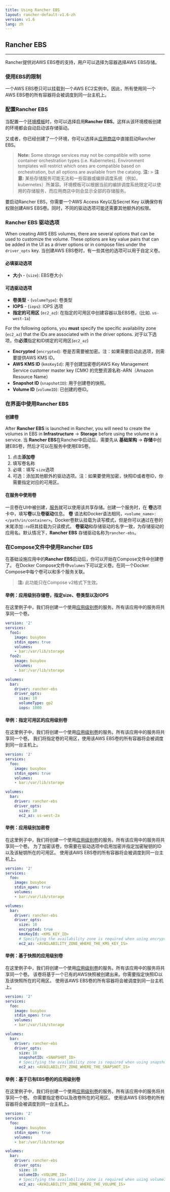 ```yaml
---
title: Using Rancher EBS
layout: rancher-default-v1.6-zh
version: v1.6
lang: zh
---
```


## Rancher EBS
---

Rancher提供对AWS EBS卷的支持，用户可以选择为容器选择AWS EBS存储。

### 使用EBS的限制

一个AWS EBS卷只可以挂载到一个AWS EC2实例中。因此，所有使用同一个AWS EBS卷的所有容器将会被调度到同一台主机上。

### 配置Rancher EBS

当配置一个[环境模板]({{site.baseurl}}/rancher/{{page.version}}/{{page.lang}}/environments/#what-is-an-environment-template)时，你可以选择启用**Rancher EBS**。这样从该环境模板创建的环境都会自动启动该存储驱动。

又或者，你已经创建了一个环境，你可以选择从[应用商店]({{site.baseurl}}/rancher/{{page.version}}/{{page.lang}}/catalog/)中直接启动Rancher EBS。
> **Note:** Some storage services may not be compatible with some container orchestration types (i.e. Kubernetes). Environment templates will restrict which ones are compatible based on orchestration, but all options are available from the catalog.
> **注:** > **注意:** 某些存储服务可能无法和一些容器或编排调度系统（例如，kubernetes）所兼容。环境模板可以根据当前的编排调度系统限定可以使用的存储服务，而应用商店中则会显示全部的存储服务。

要启动Rancher EBS，你需要一个AWS Access Key以及Secret Key 以确保你有权限创建AWS EBS卷。同时，不同的驱动选项可能还需要其他额外的权限。

### Rancher EBS 驱动选项

When creating AWS EBS volumes, there are several options that can be used to customize the volume. These options are key value pairs that can be added in the UI as a driver options or in compose files under the `driver_opts` key.
当创建AWS EBS卷时，有一些其他的选项可以用于自定义卷。

#### 必填驱动选项

* **大小** - (`size`): EBS卷大小

#### 可选驱动选项

* **卷类型** - (`volumeType`):  卷类型
* **IOPS** - (`iops`): IOPS 选项
* **指定的可用区** (`ec2_az`): 在指定的可用区中创建容器以及EBS卷。(比如. `us-west-1a`)

For the following options, you **must** specify the specific availability zone (`ec2_az`) that the IDs are associated with in the driver options.
对于以下选项，你**必须**指定和ID绑定的可用区(`ec2_az`)

* **Encrypted** (`encrypted`): 卷是否需要被加密。注：如果需要启动此选项，则需要提供AWS KMS ID。
* **AWS KMS ID** (`kmsKeyId`): 用于创建加密卷的AWS Key Management Service customer master key (CMK) 的完整资源名称-ARN（Amazon Resource Name）
* **Snapshot ID** (`snapshotID`): 用于创建卷的快照。
* **Volume ID** (`volumeID`): 已创建的卷ID。

### 在界面中使用Rancher EBS

#### 创建卷

After **Rancher EBS** is launched in Rancher, you will need to create the volumes in EBS in **Infrastructure** -> **Storage** before using the volume in a service.
当 **Rancher EBS**在Rancher中启动后，需要先从 **基础架构** -> **存储**中创建EBS卷，然后才可以在服务中使用EBS卷。

1. 点击**添加卷**
2. 填写卷名称
3. 必填：填写 `size`选项
4. 可选：添加其他额外的驱动选项。注：如果要使用加密，快照ID或者卷ID，你需要指定对应的可用区。

#### 在服务中使用卷

一旦卷在UI中被创建，[服务]({{site.baseurl}}/rancher/{{page.version}}/{{page.lang}}/cattle/adding-services/)就可以使用该共享存储。创建一个服务时，在 **卷**选项卡中，填写**卷**以及**卷驱动**信息。
**卷** 语法和Docker语法相同，`<volume_name>:</path/in/container>`。Docker卷默认挂载为读写模式，但是你可以通过在卷的末尾添加`:ro`将其挂载为只读模式。
**卷驱动**和存储驱动的名字一致，为存储驱动的应用名。默认情况下，**Rancher EBS** 存储驱动名称为`rancher-ebs`。

### 在Compose文件中使用Rancher EBS

在基础设施应用中的**Rancher EBS**启动后，你可以开始在Compose文件中创建卷了。
在Docker Compose文件中`volumes`下可以定义卷。在同一个Docker Compose中每个卷可以和多个服务关联。

> **注:** 此功能只在Compose v2格式下生效。

#### 举例：应用级别存储卷，指定size、卷类型以及IOPS
在这里例子中，我们将创建一个使用[应用级别卷]({{site.baseurl}}/rancher/{{page.version}}/{{page.lang}}/rancher-services/storage-service/#stack-scoped)的服务。所有该应用中的服务将共享同一个卷。

```yaml
version: '2'
services:
  foo1:
    image: busybox
    stdin_open: true
    volumes:
    - bar:/var/lib/storage
  foo2:
    image: busybox
    volumes:
    - bar:/var/lib/storage

volumes:
  bar:
    driver: rancher-ebs
    driver_opts:
      size: 10
      volumeType: gp2
      iops: 1000
```

#### 举例：指定可用区的应用级别卷

在这里例子中，我们将创建一个使用[应用级别卷]({{site.baseurl}}/rancher/{{page.version}}/{{page.lang}}/rancher-services/storage-service/#stack-scoped)的服务。所有该应用中的服务将共享同一个卷。
我们将指定卷的可用区，使用该AWS EBS卷的所有容器将会被调度到同一台主机上。


```yaml
version: '2'
services:
  foo:
    image: busybox
    stdin_open: true
    volumes:
    - bar:/var/lib/storage

volumes:
  bar:
    driver: rancher-ebs
    driver_opts:
      size: 10
      ec2_az: us-west-2a
```

#### 举例：应用级别加密卷

在这里例子中，我们将创建一个使用[应用级别卷]({{site.baseurl}}/rancher/{{page.version}}/{{page.lang}}/rancher-services/storage-service/#stack-scoped)的服务。所有该应用中的服务将共享同一个卷。
为了加密该卷，你需要在驱动选项中启用加密并指定加密秘钥的ID以及该秘钥所在的可用区。
使用该AWS EBS卷的所有容器将会被调度到同一台主机上。

```yaml
version: '2'
services:
  foo:
    image: busybox
    stdin_open: true
    volumes:
    - bar:/var/lib/storage

volumes:
  bar:
    driver: rancher-ebs
    driver_opts:
      size: 10
      encrypted: true
      kmsKeyId: <KMS_KEY_ID>
      # Specifying the availability zone is required when using encryption and kmsKeyId
      ec2_az: <AVAILABILITY_ZONE_WHERE_THE_KMS_KEY_IS>
```

#### 举例：基于快照的应用级别卷

在这里例子中，我们将创建一个使用[应用级别卷]({{site.baseurl}}/rancher/{{page.version}}/{{page.lang}}/rancher-services/storage-service/#stack-scoped)的服务。所有该应用中的服务将共享同一个卷。
该卷将基于一个已有的AWS快照被创建出来。你需要指定快照ID以及该快照所在的可用区。
使用该AWS EBS卷的所有容器将会被调度到同一台主机上。


```yaml
version: '2'
services:
  foo:
    image: busybox
    stdin_open: true
    volumes:
    - bar:/var/lib/storage

volumes:
  bar:
    driver: rancher-ebs
    driver_opts:
      size: 10
      snapshotID: <SNAPSHOT_ID>
      # Specifying the availability zone is required when using snapshotID
      ec2_az: <AVAILABILITY_ZONE_WHERE_THE_SNAPSHOT_IS>
```

#### 举例：基于已有EBS卷的的应用级别卷

在这里例子中，我们将创建一个使用[应用级别卷]({{site.baseurl}}/rancher/{{page.version}}/{{page.lang}}/rancher-services/storage-service/#stack-scoped)的服务。所有该应用中的服务将共享同一个卷。
你需要指定卷ID以及改卷所在的可用区。
使用该AWS EBS卷的所有容器将会被调度到同一台主机上。


```yaml
version: '2'
services:
  foo:
    image: busybox
    stdin_open: true
    volumes:
    - bar:/var/lib/storage

volumes:
  bar:
    driver: rancher-ebs
    driver_opts:
      size: 10
      volumeID: <VOLUME_ID>
      # Specifying the availability zone is required when using volumeID
      ec2_az: <AVAILABILITY_ZONE_WHERE_THE_VOLUME_IS>
```
